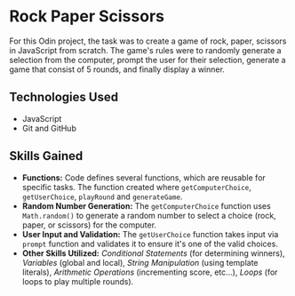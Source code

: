 # Rock Paper Scissors

For this Odin project, the task was to create a game of rock, paper, scissors in JavaScript from scratch. The game's rules were to randomly generate a selection from the computer, prompt the user for their selection, generate a game that consist of 5 rounds, and finally display a winner.

## Technologies Used

- JavaScript
- Git and GitHub

## Skills Gained

- **Functions:** Code defines several functions, which are reusable for specific tasks. The function created where `getComputerChoice`, `getUserChoice`, `playRound` and `generateGame`.
- **Random Number Generation:** The `getComputerChoice` function uses `Math.random()` to generate a random number to select a choice (rock, paper, or scissors) for the computer.
- **User Input and Validation:** The `getUserChoice` function takes input via `prompt` function and validates it to ensure it's one of the valid choices.
- **Other Skills Utilized:** _Conditional Statements_ (for determining winners), _Variables_ (global and local), _String Manipulation_ (using template literals), _Arithmetic Operations_ (incrementing score, etc...), _Loops_ (for loops to play multiple rounds).
